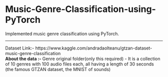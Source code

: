 # Music-Genre-Classification-using-PyTorch
Implemented music genre classification using PyTorch.
<hr>
Dataset Link:- https://www.kaggle.com/andradaolteanu/gtzan-dataset-music-genre-classification <br>
<b> About the data :- </b> Genre original folder(only this required) - It is a collection of 10 genres with 100 audio files each, all having a length of 30 seconds (the famous GTZAN dataset, the MNIST of sounds)
